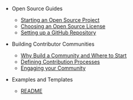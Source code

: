 - Open Source Guides

  - [Starting an Open Source Project](guidance/starting_open_source_project.md)
  - [Choosing an Open Source License](guidance/choosing_a_license.md)
  - [Setting up a GitHub Repository](guidance/new_github_repo.md)

- Building Contributor Communities
  - [Why Build a Community and Where to Start](guidance/building_community_intro.md)
  - [Defining Contribution Processes](guidance/developing_contribution_guide.md)
  - [Engaging your Community](guidance/community_engagement.md)

- Examples and Templates

  - [README](guidance/sample_readme.md)